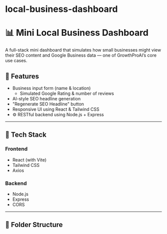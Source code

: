 # local-business-dashboard

# 📊 Mini Local Business Dashboard

A full-stack mini dashboard that simulates how small businesses might view their SEO content and Google Business data — one of GrowthProAI’s core use cases.

## 🚀 Features

- Business input form (name & location)
  - Simulated Google Rating & number of reviews
-  AI-style SEO headline generation
-  "Regenerate SEO Headline" button
-  Responsive UI using React & Tailwind CSS
- ⚙ RESTful backend using Node.js + Express

---

## 🧱 Tech Stack

### Frontend
- React (with Vite)
- Tailwind CSS
- Axios

### Backend
- Node.js
- Express
- CORS

---

## 📂 Folder Structure

